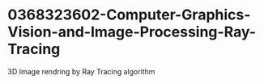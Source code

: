 # 0368323602-Computer-Graphics-Vision-and-Image-Processing-Ray-Tracing
3D Image rendring by Ray Tracing algorithm

